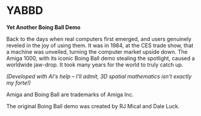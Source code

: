 # YABBD

**Yet Another Boing Ball Demo**

Back to the days when real computers first emerged, and users genuinely reveled in the joy of using them. It was in 1984, at the CES trade show, that a machine was unveiled, turning the computer market upside down. The Amiga 1000, with its iconic Boing Ball demo stealing the spotlight, caused a worldwide jaw-drop. It took many years for the world to truly catch up.

*(Developed with AI's help – I'll admit, 3D spatial mathematics isn't exactly my forte!)*

Amiga and Boing Ball are trademarks of Amiga Inc.

The original Boing Ball demo was created by RJ Mical and Dale Luck.
